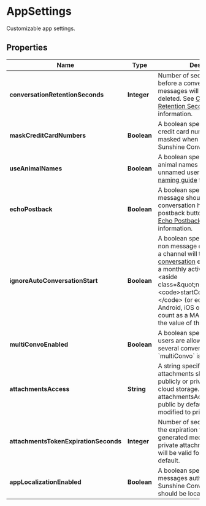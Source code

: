 

# AppSettings

Customizable app settings.
## Properties

Name | Type | Description | Notes
------------ | ------------- | ------------- | -------------
**conversationRetentionSeconds** | **Integer** | Number of seconds of inactivity before a conversation’s messages  will be automatically deleted. See  [Conversation Retention Seconds](https://docs.smooch.io/guide/creating-and-managing-apps/#conversation-retention-seconds) for more information.  |  [optional]
**maskCreditCardNumbers** | **Boolean** | A boolean specifying whether credit card numbers should be masked  when sent through Sunshine Conversations.  |  [optional]
**useAnimalNames** | **Boolean** | A boolean specifying whether animal names should be used for  unnamed users. See the  [user naming guide](https://docs.smooch.io/guide/receiving-messages/#message-author-name) for details.  |  [optional]
**echoPostback** | **Boolean** | A boolean specifying whether a message should be added to the conversation  history when a postback button is clicked. See  [Echo Postbacks](https://docs.smooch.io/guide/creating-and-managing-apps/#echo-postbacks) for more information.  |  [optional]
**ignoreAutoConversationStart** | **Boolean** | A boolean specifying whether a non message event coming from a channel will  trigger a  [start conversation](https://docs.smooch.io/rest/#section/Webhook-Triggers) event and count as a monthly active user (MAU). &lt;aside class&#x3D;\&quot;notice\&quot;&gt;Calling &lt;code&gt;startConversation()&lt;/code&gt; (or equivalent) from the Android,  iOS or Web SDK will count as a MAU, regardless of the value of this setting.&lt;/aside&gt;  |  [optional]
**multiConvoEnabled** | **Boolean** | A boolean specifying whether users are allowed to be part of several conversations. Enabling &#x60;multiConvo&#x60; is **irreversible**.  |  [optional]
**attachmentsAccess** | **String** | A string specifying whether attachments should be stored in a publicly or privately accessible cloud storage. attachmentsAccess is set to public by default but can be modified to private.  |  [optional]
**attachmentsTokenExpirationSeconds** | **Integer** | Number of seconds representing the expiration time of the generated media tokens for private attachments. The JWT will be valid for 2 hours by default.  |  [optional]
**appLocalizationEnabled** | **Boolean** | A boolean specifying whether the messages authored by the Sunshine Conversations platform should be localized.  |  [optional]



